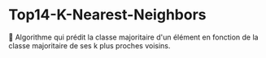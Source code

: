 # Top14-K-Nearest-Neighbors
 🏉 Algorithme qui prédit la classe majoritaire d'un élément en fonction de la classe majoritaire de ses k plus proches voisins. 

